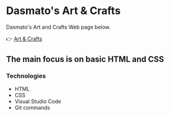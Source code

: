 # Dasmato's Art & Crafts
Dasmato's Art and Crafts Web page below.

:point_right: [Art & Crafts](https://fdromer.github.io/dasmoto_art_craft/)
## The main focus is on basic HTML and CSS 
### Technologies
+ HTML
+ CSS
+ Visual Studio Code 
+ Git commands 